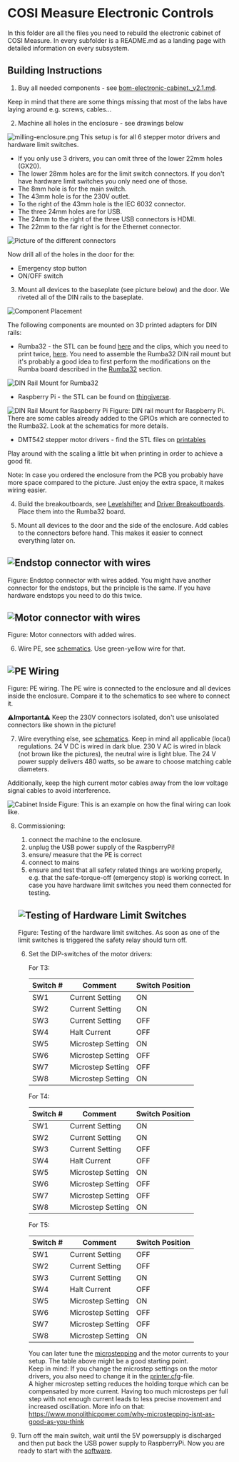 # COSI Measure Electronic Controls

In this folder are all the files you need to rebuild the electronic cabinet of COSI Measure. In every subfolder is a README.md as a landing page with detailed information on every subsystem.

## Building Instructions

1. Buy all needed components - see [bom-electronic-cabinet._v2.1.md](bom-electronic-cabinet._v2.1.md).

Keep in mind that there are some things missing that most of the labs have laying around e.g. screws, cables...

2. Machine all holes in the enclosure - see drawings below

![milling-enclosure.png](docs/milling-enclosure.png)
This setup is for all 6 stepper motor drivers and hardware limit switches.

- If you only use 3 drivers, you can omit three of the lower 22mm holes (GX20).
- The lower 28mm holes are for the limit switch connectors. If you don't have hardware limit switches you only need one of those.
- The 8mm hole is for the main switch.
- The 43mm hole is for the 230V outlet.
- To the right of the 43mm hole is the IEC 6032 connector.
- The three 24mm holes are for USB.
- The 24mm to the right of the three USB connectors is HDMI.
- The 22mm to the far right is for the Ethernet connector.

![Picture of the different connectors](docs/enclosure_panel.jpg)

Now drill all of the holes in the door for the:

- Emergency stop button
- ON/OFF switch

<!-- Ok this section has the following changes:

1. Everything is now mounted on DIN rails so I need to add the according 3d printed parts

-->

3. Mount all devices to the baseplate (see picture below) and the door. We riveted all of the DIN rails to the baseplate.

![Component Placement](docs/component_placement.jpg)

The following components are mounted on 3D printed adapters for DIN rails:

- Rumba32 - the STL can be found [here](...) and the clips, which you need to print twice, [here](...). You need to assemble the Rumba32 DIN rail mount but it's probably a good idea to first perform the modifications on the Rumba board described in the [Rumba32](Rumba32/README.md) section.

![DIN Rail Mount for Rumba32](docs/rumba_mount.jpg)

- Raspberry Pi - the STL can be found on [thingiverse](https://www.thingiverse.com/thing:3849108).

![DIN Rail Mount for Raspberry Pi](docs/pi_mount.jpg)
Figure: DIN rail mount for Raspberry Pi. There are some cables already added to the GPIOs which are connected to the Rumba32. Look at the schematics for more details.

- DMT542 stepper motor drivers - find the STL files on [printables](https://www.printables.com/model/323993-din-rail-dm542-dm556-cnc-stepper-driver-mount-with)

Play around with the scaling a little bit when printing in order to achieve a good fit.

Note: In case you ordered the enclosure from the PCB you probably have more space compared to the picture. Just enjoy the extra space, it makes wiring easier.

4. Build the breakoutboards, see [Levelshifter](Rumba32/Endstop_Levelshifter/README.md) and [Driver Breakoutboards](Rumba32/Driver_BreakoutBoard/README.md). Place them into the Rumba32 board.

5. Mount all devices to the door and the side of the enclosure. Add cables to the connectors before hand. This makes it easier to connect everything later on.

![Endstop connector with wires](docs/Endstop_connector_wiring.jpg)
---

Figure: Endstop connector with wires added. You might have another connector for the endstops, but the principle is the same. If you have hardware endstops you need to do this twice.

![Motor connector with wires](docs/Motoconnector_wiring.jpg)
---

Figure: Motor connectors with added wires.

6. Wire PE, see [schematics](schematics/README.md). Use green-yellow wire for that.

![PE Wiring](docs/PE_wiring.jpg)
---

Figure: PE wiring. The PE wire is connected to the enclosure and all devices inside the enclosure. Compare it to the schematics to see where to connect it. 

⚠️**Important**⚠️ Keep the 230V connectors isolated, don't use unisolated connectors like shown in the picture!

7. Wire everything else, see [schematics](schematics/README.md). Keep in mind all applicable (local) regulations. 24 V DC is wired in dark blue. 230 V AC is wired in black (not brown like the pictures), the neutral wire is light blue. The 24 V power supply delivers 480 watts, so be aware to choose matching cable diameters.

Additionally, keep the high current motor cables away from the low voltage signal cables to avoid interference.

![Cabinet Inside](docs/cabinet-inside.JPG)
Figure: This is an example on how the final wiring can look like. 

8. Commissioning:
    1. connect the machine to the enclosure.
    2. unplug the USB power supply of the RaspberryPi!
    3. ensure/ measure that the PE is correct
    4. connect to mains
    5. ensure and test that all safety related things are working properly, e.g. that the safe-torque-off (emergency stop) is working correct. In case you have hardware limit switches you need them connected for testing.

    ![Testing of Hardware Limit Switches](docs/Testing.jpg)
    ---
    Figure: Testing of the hardware limit switches. As soon as one of the limit switches is triggered the safety relay should turn off.

    6. Set the DIP-switches of the motor drivers:

        For T3:

        | Switch # | Comment           | Switch Position |
        |----------|-------------------|-----------------|
        | SW1      | Current Setting   | ON              |
        | SW2      | Current Setting   | ON              |
        | SW3      | Current Setting   | OFF             |
        | SW4      | Halt Current      | OFF             |
        | SW5      | Microstep Setting | ON              |
        | SW6      | Microstep Setting | OFF             |
        | SW7      | Microstep Setting | OFF             |
        | SW8      | Microstep Setting | ON              |

        For T4:

        | Switch # | Comment           | Switch Position |
        |----------|-------------------|-----------------|
        | SW1      | Current Setting   | ON              |
        | SW2      | Current Setting   | ON              |
        | SW3      | Current Setting   | OFF             |
        | SW4      | Halt Current      | OFF             |
        | SW5      | Microstep Setting | ON              |
        | SW6      | Microstep Setting | OFF             |
        | SW7      | Microstep Setting | OFF             |
        | SW8      | Microstep Setting | ON              |

        For T5:

        | Switch # | Comment           | Switch Position |
        |----------|-------------------|-----------------|
        | SW1      | Current Setting   | OFF             |
        | SW2      | Current Setting   | OFF             |
        | SW3      | Current Setting   | ON              |
        | SW4      | Halt Current      | OFF             |
        | SW5      | Microstep Setting | ON              |
        | SW6      | Microstep Setting | OFF             |
        | SW7      | Microstep Setting | OFF             |
        | SW8      | Microstep Setting | ON              |

        You can later tune the [microstepping](https://www.analog.com/en/lp/001/optimizing-stepper-motors-microstepping.html) and the motor currents to your setup. The table above might be a good starting point. <br>Keep in mind: If you change the microstep settings on the motor drivers, you also need to change it in the [printer.cfg](../software/backend/printer.cfg)-file.<br>
        A higher microstep setting reduces the holding torque which can be compensated by more current. Having too much microsteps per full step with not enough current leads to less precise movement and increased oscillation. More info on that: <https://www.monolithicpower.com/why-microstepping-isnt-as-good-as-you-think>

9. Turn off the main switch, wait until the 5V powersupply is discharged and then put back the USB power supply to RaspberryPi. Now you are ready to start with the [software](../Software/README.md).
